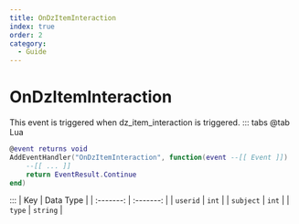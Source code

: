 ```yaml
---
title: OnDzItemInteraction
index: true
order: 2
category:
  - Guide
---
```


# OnDzItemInteraction
This event is triggered when dz_item_interaction is triggered.
::: tabs
@tab Lua
```lua
@event returns void
AddEventHandler("OnDzItemInteraction", function(event --[[ Event ]])
    --[[ ... ]]
    return EventResult.Continue
end)
```

:::
|    Key    | Data Type |
| :-------: | :-------: |
|  `userid` |   `int`   |
| `subject` |   `int`   |
|   `type`  |  `string` |